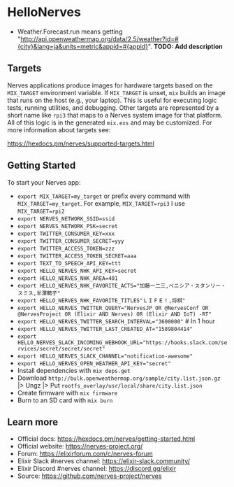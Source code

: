 # HelloNerves

- Weather.Forecast.run means getting "http://api.openweathermap.org/data/2.5/weather?id=#{city}&lang=ja&units=metric&appid=#{appid}".
**TODO: Add description**

## Targets

Nerves applications produce images for hardware targets based on the
`MIX_TARGET` environment variable. If `MIX_TARGET` is unset, `mix` builds an
image that runs on the host (e.g., your laptop). This is useful for executing
logic tests, running utilities, and debugging. Other targets are represented by
a short name like `rpi3` that maps to a Nerves system image for that platform.
All of this logic is in the generated `mix.exs` and may be customized. For more
information about targets see:

https://hexdocs.pm/nerves/supported-targets.html

## Getting Started

To start your Nerves app:
  * `export MIX_TARGET=my_target` or prefix every command with
    `MIX_TARGET=my_target`. For example, `MIX_TARGET=rpi3`
    I use `MIX_TARGET=rpi2`
  * `export NERVES_NETWORK_SSID=ssid`
  * `export NERVES_NETWORK_PSK=secret`
  * `export TWITTER_CONSUMER_KEY=xxx`
  * `export TWITTER_CONSUMER_SECRET=yyy`
  * `export TWITTER_ACCESS_TOKEN=zzz`
  * `export TWITTER_ACCESS_TOKEN_SECRET=aaa`
  * `export TEXT_TO_SPEECH_API_KEY=ttt`
  * `export HELLO_NERVES_NHK_API_KEY=secret`
  * `export HELLO_NERVES_NHK_AREA=401`
  * `export HELLO_NERVES_NHK_FAVORITE_ACTS="加藤一二三,ベニシア・スタンリー・スミス,半澤鶴子"`
  * `export HELLO_NERVES_NHK_FAVORITE_TITLES"ＬＩＦＥ！,将棋"`
  * `export HELLO_NERVES_TWITTER_QUERY="NervesJP OR @NervesConf OR @NervesProject OR (Elixir AND Nerves) OR (Elixir AND IoT) -RT"`
  * `export HELLO_NERVES_TWITTER_SEARCH_INTERVAL="3600000"` # In 1 hour
  * `export HELLO_NERVES_TWITTER_LAST_CREATED_AT="1589804414"`
  * `export HELLO_NERVES_SLACK_INCOMING_WEBHOOK_URL="https://hooks.slack.com/services/secret/secret/secret"`
  * `export HELLO_NERVES_SLACK_CHANNEL="notification-awesome"`
  * `export HELLO_NERVES_OPEN_WEATHER_API_KEY="secret"`
  * Install dependencies with `mix deps.get`
  * Download `http://bulk.openweathermap.org/sample/city.list.json.gz` |> Ungz |> Put `rootfs_overlay/usr/local/share/city.list.json`
  * Create firmware with `mix firmware`
  * Burn to an SD card with `mix burn`

## Learn more

  * Official docs: https://hexdocs.pm/nerves/getting-started.html
  * Official website: https://nerves-project.org/
  * Forum: https://elixirforum.com/c/nerves-forum
  * Elixir Slack #nerves channel: https://elixir-slack.community/
  * Elixir Discord #nerves channel: https://discord.gg/elixir
  * Source: https://github.com/nerves-project/nerves
